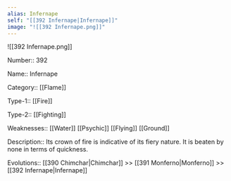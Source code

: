 ```yaml
---
alias: Infernape
self: "[[392 Infernape|Infernape]]"
image: "![[392 Infernape.png]]"
---
```


![[392 Infernape.png]]

Number:: 392

Name:: Infernape

Category:: [[Flame]]

Type-1:: [[Fire]]

Type-2:: [[Fighting]] 

Weaknesses:: [[Water]] [[Psychic]] [[Flying]] [[Ground]] 

Description:: Its crown of fire is indicative of its fiery nature. It is beaten by none in terms of quickness.

Evolutions:: [[390 Chimchar|Chimchar]] >> [[391 Monferno|Monferno]] >> [[392 Infernape|Infernape]]
